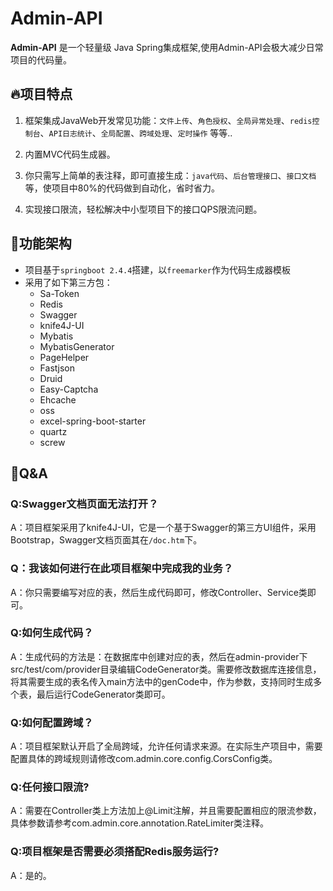 # Admin-API

**Admin-API** 是一个轻量级 Java Spring集成框架,使用Admin-API会极大减少日常项目的代码量。

## 🔥项目特点 

1. 框架集成JavaWeb开发常见功能：`文件上传`、`角色授权`、`全局异常处理`、`redis控制台`、`API日志统计`、`全局配置`、`跨域处理`、`定时操作` 等等..

2. 内置MVC代码生成器。

3. 你只需写上简单的表注释，即可直接生成：`java代码`、`后台管理接口`、`接口文档`等，使项目中80%的代码做到自动化，省时省力。

4. 实现接口限流，轻松解决中小型项目下的接口QPS限流问题。


##  🔧功能架构

- 项目基于`springboot 2.4.4`搭建，以`freemarker`作为代码生成器模板
- 采用了如下第三方包：
  - Sa-Token
  - Redis
  - Swagger
  - knife4J-UI
  - Mybatis
  - MybatisGenerator
  - PageHelper
  - Fastjson
  - Druid
  - Easy-Captcha
  - Ehcache
  - oss
  - excel-spring-boot-starter
  - quartz
  - screw

## 📣Q&A
### Q:Swagger文档页面无法打开？
A：项目框架采用了knife4J-UI，它是一个基于Swagger的第三方UI组件，采用Bootstrap，Swagger文档页面其在`/doc.htm`下。
### Q：我该如何进行在此项目框架中完成我的业务？
A：你只需要编写对应的表，然后生成代码即可，修改Controller、Service类即可。
### Q:如何生成代码？
A：生成代码的方法是：在数据库中创建对应的表，然后在admin-provider下src/test/com/provider目录编辑CodeGenerator类。需要修改数据库连接信息，
将其需要生成的表名传入main方法中的genCode中，作为参数，支持同时生成多个表，最后运行CodeGenerator类即可。
### Q:如何配置跨域？
A：项目框架默认开启了全局跨域，允许任何请求来源。在实际生产项目中，需要配置具体的跨域规则请修改com.admin.core.config.CorsConfig类。
### Q:任何接口限流?
A：需要在Controller类上方法加上@Limit注解，并且需要配置相应的限流参数，具体参数请参考com.admin.core.annotation.RateLimiter类注释。
### Q:项目框架是否需要必须搭配Redis服务运行?
A：是的。





